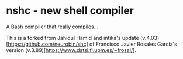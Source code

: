 # nshc - new shell compiler

A Bash compiler that really compiles...

This is a forked from Jahidul Hamid and intika's update (v.4.03)[https://github.com/neurobin/shc] of Francisco Javier Rosales García's version (v.3.89)[https://www.datsi.fi.upm.es/~frosal/].